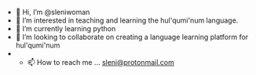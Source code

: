 - 👋 Hi, I’m @sleniwoman
- 👀 I’m interested in teaching and learning the hul'qumi'num language.
- 🌱 I’m currently learning python
- 💞️ I’m looking to collaborate on creating a language learning platform for hul'qumi'num
- - 📫 How to reach me ... sleni@protonmail.com

<!---
sleniwoman/sleniwoman is a ✨ special ✨ repository because its `README.md` (this file) appears on your GitHub profile.
You can click the Preview link to take a look at your changes.
--->
